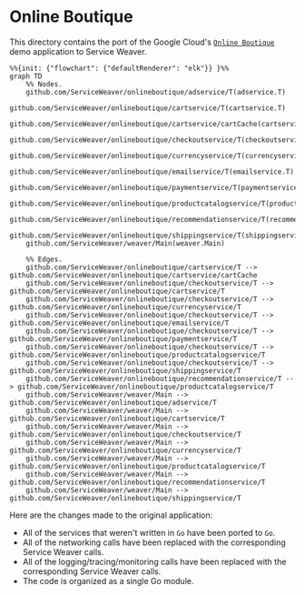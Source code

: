 # Online Boutique

This directory contains the port of the Google Cloud's [`Online
Boutique`][boutique] demo application to Service Weaver.

```mermaid
%%{init: {"flowchart": {"defaultRenderer": "elk"}} }%%
graph TD
    %% Nodes.
    github.com/ServiceWeaver/onlineboutique/adservice/T(adservice.T)
    github.com/ServiceWeaver/onlineboutique/cartservice/T(cartservice.T)
    github.com/ServiceWeaver/onlineboutique/cartservice/cartCache(cartservice.cartCache)
    github.com/ServiceWeaver/onlineboutique/checkoutservice/T(checkoutservice.T)
    github.com/ServiceWeaver/onlineboutique/currencyservice/T(currencyservice.T)
    github.com/ServiceWeaver/onlineboutique/emailservice/T(emailservice.T)
    github.com/ServiceWeaver/onlineboutique/paymentservice/T(paymentservice.T)
    github.com/ServiceWeaver/onlineboutique/productcatalogservice/T(productcatalogservice.T)
    github.com/ServiceWeaver/onlineboutique/recommendationservice/T(recommendationservice.T)
    github.com/ServiceWeaver/onlineboutique/shippingservice/T(shippingservice.T)
    github.com/ServiceWeaver/weaver/Main(weaver.Main)

    %% Edges.
    github.com/ServiceWeaver/onlineboutique/cartservice/T --> github.com/ServiceWeaver/onlineboutique/cartservice/cartCache
    github.com/ServiceWeaver/onlineboutique/checkoutservice/T --> github.com/ServiceWeaver/onlineboutique/cartservice/T
    github.com/ServiceWeaver/onlineboutique/checkoutservice/T --> github.com/ServiceWeaver/onlineboutique/currencyservice/T
    github.com/ServiceWeaver/onlineboutique/checkoutservice/T --> github.com/ServiceWeaver/onlineboutique/emailservice/T
    github.com/ServiceWeaver/onlineboutique/checkoutservice/T --> github.com/ServiceWeaver/onlineboutique/paymentservice/T
    github.com/ServiceWeaver/onlineboutique/checkoutservice/T --> github.com/ServiceWeaver/onlineboutique/productcatalogservice/T
    github.com/ServiceWeaver/onlineboutique/checkoutservice/T --> github.com/ServiceWeaver/onlineboutique/shippingservice/T
    github.com/ServiceWeaver/onlineboutique/recommendationservice/T --> github.com/ServiceWeaver/onlineboutique/productcatalogservice/T
    github.com/ServiceWeaver/weaver/Main --> github.com/ServiceWeaver/onlineboutique/adservice/T
    github.com/ServiceWeaver/weaver/Main --> github.com/ServiceWeaver/onlineboutique/cartservice/T
    github.com/ServiceWeaver/weaver/Main --> github.com/ServiceWeaver/onlineboutique/checkoutservice/T
    github.com/ServiceWeaver/weaver/Main --> github.com/ServiceWeaver/onlineboutique/currencyservice/T
    github.com/ServiceWeaver/weaver/Main --> github.com/ServiceWeaver/onlineboutique/productcatalogservice/T
    github.com/ServiceWeaver/weaver/Main --> github.com/ServiceWeaver/onlineboutique/recommendationservice/T
    github.com/ServiceWeaver/weaver/Main --> github.com/ServiceWeaver/onlineboutique/shippingservice/T
```

Here are the changes made to the original application:

* All of the services that weren't written in `Go` have been ported to `Go`.
* All of the networking calls have been replaced with the corresponding
  Service Weaver calls.
* All of the logging/tracing/monitoring calls have been replaced with the
  corresponding Service Weaver calls.
* The code is organized as a single Go module.

[boutique]: https://github.com/GoogleCloudPlatform/microservices-demo
